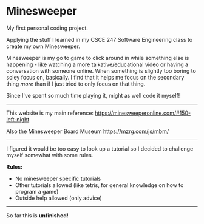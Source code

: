 # Minesweeper

My first personal coding project.

Applying the stuff I learned in my CSCE 247 Software Engineering class to create my own Minesweeper.

Minesweeper is my go to game to click around in while something else is happening - like watching a more talkative/educational video or having a conversation with someone online. When something is slightly too boring to soley focus on, basically. I find that it helps me focus on the secondary thing *more* than if I just tried to only focus on that thing.

Since I've spent so much time playing it, might as well code it myself!

***
This website is my main reference:
https://minesweeperonline.com/#150-left-night

Also the Minesweeper Board Museum
https://mzrg.com/js/mbm/

***
I figured it would be too easy to look up a tutorial so I decided to challenge myself somewhat with some rules.

**Rules:**
- No minesweeper specific tutorials
- Other tutorials allowed (like tetris, for general knowledge on how to program a game)
- Outside help allowed (only advice)
***

So far this is **unfinished!**
